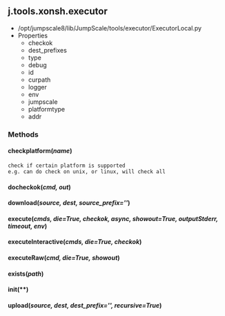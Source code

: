 <!-- toc -->
## j.tools.xonsh.executor

- /opt/jumpscale8/lib/JumpScale/tools/executor/ExecutorLocal.py
- Properties
    - checkok
    - dest_prefixes
    - type
    - debug
    - id
    - curpath
    - logger
    - env
    - jumpscale
    - platformtype
    - addr

### Methods

#### checkplatform(*name*) 

```
check if certain platform is supported
e.g. can do check on unix, or linux, will check all

```

#### docheckok(*cmd, out*) 

#### download(*source, dest, source_prefix=''*) 

#### execute(*cmds, die=True, checkok, async, showout=True, outputStderr, timeout, env*) 

#### executeInteractive(*cmds, die=True, checkok*) 

#### executeRaw(*cmd, die=True, showout*) 

#### exists(*path*) 

#### init(**) 

#### upload(*source, dest, dest_prefix='', recursive=True*) 

